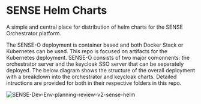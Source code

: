 # SENSE Helm Charts

A simple and central place for distribution of helm charts for the SENSE Orchestrator platform.


The SENSE-O deployment is container based and both Docker Stack or Kubernetes can be used. This repo is focused on artifacts for the Kubernetes deployment. SENSE-O consists of two major comonnents: the orchestrator server and the keycloak SSO server that can be separately deployed. The below diagram shows the structure of the overall deployment with a breakdown into the orchestrator and keycloak charts. Detailed intructions are provided for both in their respective folders in this repo.


![SENSE-Dev-Env-planning-review-v2-sense-helm](https://github.com/user-attachments/assets/4bc74735-8b59-482f-9d26-51f071ebc367)
